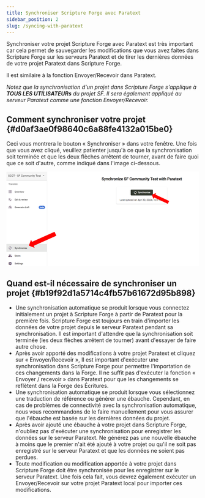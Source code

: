 ```yaml
---
title: Synchroniser Scripture Forge avec Paratext
sidebar_position: 2
slug: /syncing-with-paratext
---
```


Synchroniser votre projet Scripture Forge avec Paratext est très important car cela permet de sauvegarder les modifications que vous avez faites dans Scripture Forge sur les serveurs Paratext et de tirer les dernières données de votre projet Paratext dans Scripture Forge.

Il est similaire à la fonction Envoyer/Recevoir dans Paratext.

_Notez que la synchronisation d'un projet dans Scripture Forge s'applique à **TOUS LES UTILISATEURs** du projet SF. Il sera également appliqué au serveur Paratext comme une fonction Envoyer/Recevoir._

## **Comment synchroniser votre projet** {#d0af3ae0f98640c6a88fe4132a015be0}

Ceci vous montrera le bouton « Synchroniser » dans votre fenêtre. Une fois que vous avez cliqué, veuillez patienter jusqu'à ce que la synchronisation soit terminée et que les deux flèches arrêtent de tourner, avant de faire quoi que ce soit d'autre, comme indiqué dans l'image ci-dessous.

![](./1990846672.png)

## **Quand est-il nécessaire de synchroniser un projet** {#b19f92d1a5714c4fb57b61672d95b898}

- Une synchronisation automatique se produit lorsque vous connectez initialement un projet à Scripture Forge à partir de Paratext pour la première fois. Scripture Forge est toujours en train d'importer les données de votre projet depuis le serveur Paratext pendant sa synchronisation. Il est important d'attendre que la synchronisation soit terminée (les deux flèches arrêtent de tourner) avant d'essayer de faire autre chose.
- Après avoir apporté des modifications à votre projet Paratext et cliquez sur « Envoyer/Recevoir », Il est important d'exécuter une synchronisation dans Scripture Forge pour permettre l'importation de ces changements dans la Forge. Il ne suffit pas d'exécuter la fonction « Envoyer / recevoir » dans Paratext pour que les changements se reflètent dans la Forge des Écritures.
- Une synchronisation automatique se produit lorsque vous sélectionnez une traduction de référence ou générer une ébauche. Cependant, en cas de problèmes de connectivité avec la synchronisation automatique, nous vous recommandons de le faire manuellement pour vous assurer que l'ébauche est basée sur les dernières données du projet.
- Après avoir ajouté une ébauche à votre projet dans Scripture Forge, n'oubliez pas d'exécuter une synchronisation pour enregistrer les données sur le serveur Paratext. Ne générez pas une nouvelle ébauche à moins que le premier n'ait été ajouté à votre projet ou qu'il ne soit pas enregistré sur le serveur Paratext et que les données ne soient pas perdues.
- Toute modification ou modification apportée à votre projet dans Scripture Forge doit être synchronisée pour les enregistrer sur le serveur Paratext. Une fois cela fait, vous devrez également exécuter un Envoyer/Recevoir sur votre projet Paratext local pour importer ces modifications.
